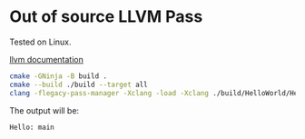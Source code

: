 # Out of source LLVM Pass

Tested on Linux.


[llvm documentation](https://llvm.org/docs/CMake.html#cmake-out-of-source-pass)

```bash
cmake -GNinja -B build .
cmake --build ./build --target all
clang -flegacy-pass-manager -Xclang -load -Xclang ./build/HelloWorld/HelloWorld.so a.c
```

The output will be:

```bash
Hello: main
```